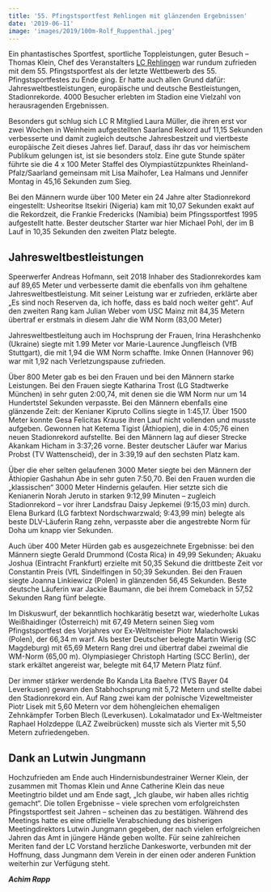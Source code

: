 ```yaml
---
title: '55. Pfingstsportfest Rehlingen mit glänzenden Ergebnissen'
date: '2019-06-11'
image: 'images/2019/100m-Rolf_Ruppenthal.jpeg'
---
```


Ein phantastisches Sportfest, sportliche Toppleistungen, guter Besuch – Thomas Klein, Chef des Veranstalters [LC Rehlingen](http://www.lcrehlingen.de/) war rundum zufrieden mit dem 55. Pfingstsportfest als der letzte Wettbewerb des 55. Pfingstsportfestes zu Ende ging. Er hatte auch allen Grund dafür: Jahresweltbestleistungen, europäische und deutsche Bestleistungen, Stadionrekorde. 4000 Besucher erlebten im Stadion eine Vielzahl von herausragenden Ergebnissen.

Besonders gut schlug sich LC R Mitglied Laura Müller, die ihren erst vor zwei Wochen in Weinheim aufgestellten Saarland Rekord  auf 11,15 Sekunden verbesserte und damit zugleich deutsche Jahresbestzeit und viertbeste europäische Zeit dieses Jahres lief. Darauf, dass ihr das vor heimischem Publikum gelungen ist, ist sie besonders stolz. Eine gute Stunde später führte sie die 4 x 100 Meter Staffel des Olympiastützpunktes Rheinland-Pfalz/Saarland gemeinsam mit Lisa Maihofer, Lea Halmans und Jennifer Montag in 45,16 Sekunden zum Sieg.

Bei den Männern wurde über 100 Meter ein 24 Jahre alter Stadionrekord eingestellt: Usheoritse Itsekiri (Nigeria) kam mit 10,07 Sekunden exakt auf die Rekordzeit, die Frankie Fredericks (Namibia) beim Pfingssportfest 1995 aufgestellt hatte. Bester deutscher Starter war hier Michael Pohl, der im B Lauf in 10,35 Sekunden den zweiten Platz belegte.

## Jahresweltbestleistungen

Speerwerfer Andreas Hofmann, seit 2018 Inhaber des Stadionrekordes kam auf 89,65 Meter und verbesserte damit die ebenfalls von ihm gehaltene Jahresweltbestleistung. Mit seiner Leistung war er zufrieden, erklärte aber „Es sind noch Reserven da, ich hoffe, dass es bald noch weiter geht“. Auf den zweiten Rang kam Julian Weber vom USC Mainz mit 84,35 Metern übertraf er erstmals in diesem Jahr die WM Norm (83,00 Meter)

Jahresweltbestleitung auch im Hochsprung der Frauen, Irina Herashchenko (Ukraine) siegte mit 1.99 Meter vor Marie-Laurence Jungfleisch (VfB Stuttgart), die mit 1,94 die WM Norm schaffte. Imke Onnen (Hannover 96) war mit 1,92 nach Verletzungspause zufrieden.

Über 800 Meter gab es bei den Frauen und bei den Männern starke Leistungen. Bei den Frauen siegte Katharina Trost (LG Stadtwerke München) in sehr guten 2:00,74, mit denen sie die WM Norm nur um 14 Hundertstel Sekunden verpasste. Bei den Männern ebenfalls eine glänzende Zeit: der Kenianer Kipruto Collins siegte in 1:45,17. Über 1500 Meter konnte Gesa Felicitas Krause ihren Lauf nicht vollenden und musste aufgeben. Gewonnen hat Ketema Tigist (Äthiopien), die in 4:05;76 einen neuen Stadionrekord aufstellte. Bei den Männern lag auf dieser Strecke Akankam Hicham in 3:37;26 vorne. Bester deutscher Läufer war Marius Probst (TV Wattenscheid), der in 3:39,19 auf den sechsten Platz kam.

Über die eher selten gelaufenen 3000 Meter siegte bei den Männern der Äthiopier Gashahun Abe in sehr guten 7:50,70. Bei den Frauen wurden die „klassischen“ 3000 Meter Hindernis gelaufen. Hier setzte sich die Kenianerin Norah Jeruto in starken 9:12,99 Minuten – zugleich Stadionrekord – vor ihrer Landsfrau Daisy Jepkemei (9:15,03 min) durch. Elena Burkard (LG farbtext Nordschwarzwald; 9:43,99 min) belegte als beste DLV-Läuferin Rang zehn, verpasste aber die angestrebte Norm für Doha um knapp vier Sekunden.

Auch über 400 Meter Hürden gab es ausgezeichnete Ergebnisse: bei den Männern siegte Gerald Drummond (Costa Rica) in 49,99 Sekunden; Akuaku Joshua (Eintracht Frankfurt) erzielte mit 50,35 Sekund die drittbeste Zeit vor Constantin Preis (VfL Sindelfingen in 50;39 Sekunden. Bei den Frauen siegte Joanna Linkiewicz (Polen) in glänzenden 56,45 Sekunden. Beste deutsche Läuferin war Jackie Baumann, die bei ihrem Comeback in 57,52 Sekunden Rang fünf belegte.

Im Diskuswurf, der bekanntlich hochkarätig besetzt war, wiederholte Lukas Weißhaidinger (Österreich) mit 67,49 Metern seinen Sieg vom Pfingstsportfest des Vorjahres vor Ex-Weltmeister Piotr Malachowski (Polen), der 66,34 m warf. Als bester Deutscher belegte Martin Wierig (SC Magdeburg) mit 65,69 Metern Rang drei und übertraf dabei zweimal die WM-Norm (65,00 m). Olympiasieger Christoph Harting (SCC Berlin), der stark erkältet angereist war, belegte mit 64,17 Metern Platz fünf.

Der immer stärker werdende Bo Kanda Lita Baehre (TVS Bayer 04 Leverkusen) gewann den Stabhochsprung mit 5,72 Metern und stellte dabei den Stadionrekord ein. Auf Rang zwei kam der polnische Vizeweltmeister Piotr Lisek mit 5,60 Metern vor dem höhengleichen ehemaligen Zehnkämpfer Torben Blech (Leverkusen). Lokalmatador und Ex-Weltmeister Raphael Holzdeppe (LAZ Zweibrücken) musste sich als Vierter mit 5,50 Metern zufriedengeben.

## Dank an Lutwin Jungmann

Hochzufrieden am Ende auch Hindernisbundestrainer Werner Klein, der zusammen mit Thomas Klein und Anne Catherine Klein das neue Meetingtrio bildet und am Ende sagt, „Ich glaube, wir haben alles richtig gemacht“.  Die tollen Ergebnisse – viele sprechen vom erfolgreichsten Pfingstsportfest seit Jahren – scheinen  das zu bestätigen. Während des Meetings hatte es eine offizielle Verabschiedung des bisherigen Meetingdirektors Lutwin Jungmann gegeben, der nach vielen erfolgreichen Jahren das Amt in jüngere Hände geben wollte. Für seine  zahlreichen Meriten fand der LC Vorstand herzliche Dankesworte, verbunden mit der Hoffnung, dass Jungmann dem Verein in der einen oder anderen Funktion weiterhin zur Verfügung steht.

_**Achim Rapp**_